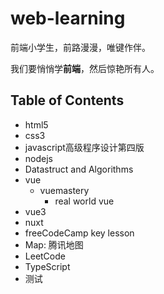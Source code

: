 # web-learning
前端小学生，前路漫漫，唯键作伴。  

我们要悄悄学**前端**，然后惊艳所有人。  


## Table of Contents
- html5
- css3
- javascript高级程序设计第四版
- nodejs
- Datastruct and Algorithms
- vue
  - vuemastery
    - real world vue
- vue3
- nuxt
- freeCodeCamp key lesson
- Map: 腾讯地图
- LeetCode
- TypeScript
- 测试